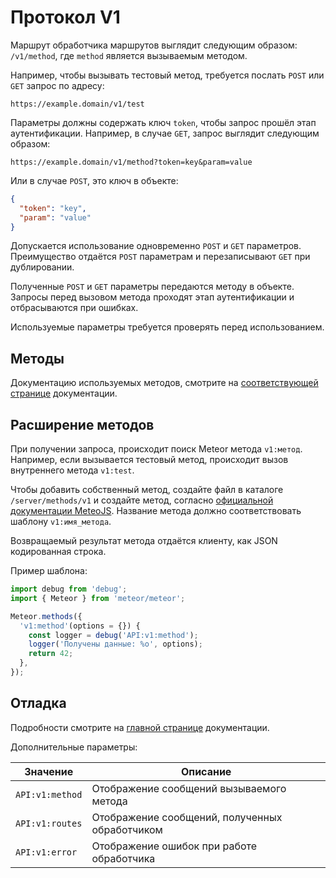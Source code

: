 # Протокол V1

Маршрут обработчика маршрутов выглядит следующим образом: `/v1/method`,
где `method` является вызываемым методом.

Например, чтобы вызывать тестовый метод, требуется послать `POST` или
`GET` запрос по адресу:

```url
https://example.domain/v1/test
```

Параметры должны содержать ключ `token`, чтобы запрос прошёл этап
аутентификации.
Например, в случае `GET`, запрос выглядит следующим образом:

```url
https://example.domain/v1/method?token=key&param=value
```

Или в случае `POST`, это ключ в объекте:

```json
{
  "token": "key",
  "param": "value"
}
```

Допускается использование одновременно `POST` и `GET` параметров.
Преимущество отдаётся `POST` параметрам и перезаписывают `GET` при
дублировании.

Полученные `POST` и `GET` параметры передаются методу в объекте.
Запросы перед вызовом метода проходят этап аутентификации и
отбрасываются при ошибках.

Используемые параметры требуется проверять перед использованием.

## Методы

Документацию используемых методов, смотрите на
[соответствующей странице](/server/methods/v1/README.md)
документации.

## Расширение методов

При получении запроса, происходит поиск Meteor метода `v1:метод`.
Например, если вызывается тестовый метод, происходит вызов внутреннего
метода `v1:test`.

Чтобы добавить собственный метод, создайте файл в каталоге
`/server/methods/v1` и создайте метод, согласно
[официальной документации MeteoJS](https://guide.meteor.com/methods.html).
Название метода должно соответствовать шаблону `v1:имя_метода`.

Возвращаемый результат метода отдаётся клиенту, как JSON кодированная
строка.

Пример шаблона:

```javascript
import debug from 'debug';
import { Meteor } from 'meteor/meteor';

Meteor.methods({
  'v1:method'(options = {}) {
    const logger = debug('API:v1:method');
    logger('Получены данные: %o', options);
    return 42;
  },
});
```

## Отладка

Подробности смотрите на
[главной странице](/README.md#%D0%9E%D1%82%D0%BB%D0%B0%D0%B4%D0%BA%D0%B0)
документации.

Дополнительные параметры:

| Значение        | Описание                                        |
| --------------- | ----------------------------------------------- |
| `API:v1:method` | Отображение сообщений вызываемого метода        |
| `API:v1:routes` | Отображение сообщений, полученных обработчиком  |
| `API:v1:error`  | Отображение ошибок при работе обработчика       |
